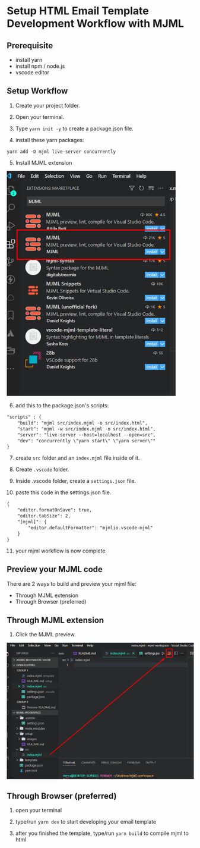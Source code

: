 # Setup HTML Email Template Development Workflow with MJML

## Prerequisite

- install yarn
- install npm / node.js
- vscode editor

## Setup Workflow

1. Create your project folder.

2. Open your terminal.

3. Type `yarn init -y` to create a package.json file.

4. install these yarn packages:

```
yarn add -D mjml live-server concurrently
```

5. Install MJML extension

![alt text](./images/mjml-ext.png "Logo Title Text 1")

6. add this to the package.json's scripts:

```
"scripts" : {
    "build": "mjml src/index.mjml -o src/index.html",
    "start": "mjml -w src/index.mjml -o src/index.html",
    "server": "live-server --host=localhost --open=src",
    "dev": "concurrently \"yarn start\" \"yarn server\""
}
```

7. create `src` folder and an `index.mjml` file inside of it.

8. Create `.vscode` folder.

9. Inside .vscode folder, create a `settings.json` file.

10. paste this code in the settings.json file.

```
{
    "editor.formatOnSave": true,
    "editor.tabSize": 2,
    "[mjml]": {
        "editor.defaultFormatter": "mjmlio.vscode-mjml"
    }
}
```

11. your mjml workflow is now complete.

## Preview your MJML code

There are 2 ways to build and preview your mjml file:

- Through MJML extension
- Through Browser (preferred)

## Through MJML extension

1. Click the MJML preview.

![alt text](./images/mjml-icon.png "Logo Title Text 1")

## Through Browser (preferred)

1. open your terminal

2. type/run `yarn dev` to start developing your email template

3. after you finished the template, type/run `yarn build` to compile mjml to html
